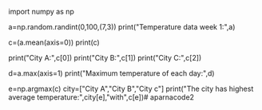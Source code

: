 import numpy as np

a=np.random.randint(0,100,(7,3))
print("Temperature data week 1:",a)

c=(a.mean(axis=0))
print(c)

print("City A:",c[0])
print("City B:",c[1])
print("City C:",c[2])


d=a.max(axis=1)
print("Maximum temperature of each day:",d)

e=np.argmax(c)
city=["City A","City B","City c"]
print("The city has highest average temperature:",city[e],"with",c[e])# aparnacode2
